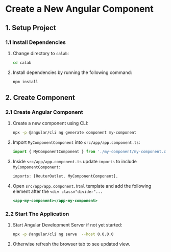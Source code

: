 # Create a New Angular Component

## 1. Setup Project

### 1.1 Install Dependencies

1. Change directory to `calab`:

    ```.sh
    cd calab
    ```
2. Install dependencies by running the following command:

    ```.sh
    npm install
    ```

## 2. Create Component

### 2.1 Create Angular Component
1. Create a new component using CLI:

    ```.sh
    npx -p @angular/cli ng generate component my-component
    ```

2. Import `MyComponentComponent` into `src/app/app.component.ts`:

    ```.js
    import { MyComponentComponent } from './my-component/my-component.component';
    ```

3. Inside `src/app/app.component.ts` update `imports` to include `MyComponentComponent`:

    ```.js
    imports: [RouterOutlet, MyComponentComponent],
    ```

4. Open `src/app/app.component.html` template and add the following element after the `<div class="divider"...`

    ```.html
    <app-my-component></app-my-component>
    ```

### 2.2 Start The Application

1. Start Angular Development Server if not yet started:

    ```.bash
    npx -p @angular/cli ng serve  --host 0.0.0.0 
    ```
2. Otherwise refresh the browser tab to see updated view.